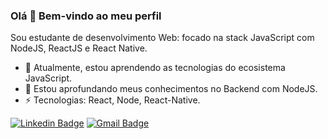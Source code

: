 
### Olá 👋 Bem-vindo ao meu perfil 


Sou estudante de desenvolvimento Web: focado na stack JavaScript com NodeJS, ReactJS e React Native.

- 🔭 Atualmente, estou aprendendo as tecnologias do ecosistema JavaScript.
- 🌱 Estou aprofundando meus conhecimentos no Backend com NodeJS.
- ⚡ Tecnologias: React, Node, React-Native.

[![Linkedin Badge](https://img.shields.io/badge/-LinkedIn-blue?style=flat-square&logo=Linkedin&logoColor=white&link=https://www.linkedin.com/in/adelar-de-mello-1948a1168/)](https://www.linkedin.com/in/adelar-de-mello-1948a1168/)
[![Gmail Badge](https://img.shields.io/badge/-Gmail-c14438?style=flat-square&logo=Gmail&logoColor=white&link=mailto:adelarmello8@gmail.com)](mailto:adelarmello8@gmail.com)
